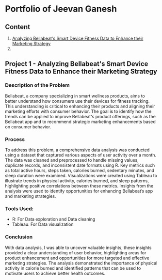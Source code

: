 # Portfolio of Jeevan Ganesh
## Content
1. [Analyzing Bellabeat's Smart Device Fitness Data to Enhance their Marketing Strategy](https://github.com/JeevanGaneshV/Portfolio-of-Jeevan-Ganesh/blob/main/README.md#project-1---analyzing-bellabeats-smart-device-fitness-data-to-enhance-their-marketing-strategy)
2. 



## Project 1 - Analyzing Bellabeat's Smart Device Fitness Data to Enhance their Marketing Strategy

### Description of the Problem
Bellabeat, a company specializing in smart wellness products, aims to better understand how consumers use their devices for fitness tracking. This understanding is critical to enhancing their products and aligning their marketing efforts with consumer behavior. The goal is to identify how the trends can be applied to improve Bellabeat's product offerings, such as the Bellabeat app and to recommend strategic marketing enhancements based on consumer behavior.

### Process
To address this problem, a comprehensive data analysis was conducted using a dataset that captured various aspects of user activity over a month. The data was cleaned and preprocessed to handle missing values, duplicate records, and inconsistent date formats using R. Key metrics such as total active hours, steps taken, calories burned, sedentary minutes, and sleep duration were examined. Visualizations were created using Tableau to illustrate trends in physical activity, calories burned, and sleep patterns, highlighting positive correlations between these metrics. Insights from the analysis were used to identify opportunities for enhancing Bellabeat’s app and marketing strategies.

### **Tools Used:**
- R: For Data exploration and Data cleaning
- Tableau: For Data visualization

### Conclusion
With data analysis, I was able to uncover valuable insights, these insights provided a clear understanding of user behavior, highlighting areas for product enhancement and opportunities for more targeted and effective marketing strategies. The analysis demonstrated the importance of physical activity in calorie burned and identified patterns that can be used to motivate users to achieve better health outcomes.
